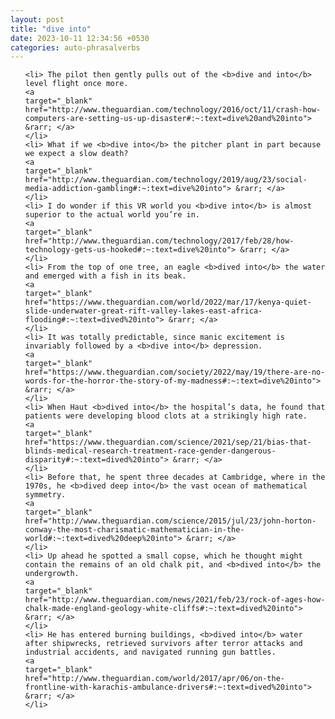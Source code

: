 ```yaml
---
layout: post
title: "dive into"
date: 2023-10-11 12:34:56 +0530
categories: auto-phrasalverbs
---
```

<ol>

    <li> The pilot then gently pulls out of the <b>dive and into</b> level flight once more.
    <a 
    target="_blank" 
    href="http://www.theguardian.com/technology/2016/oct/11/crash-how-computers-are-setting-us-up-disaster#:~:text=dive%20and%20into"> &rarr; </a>
    </li>
    <li> What if we <b>dive into</b> the pitcher plant in part because we expect a slow death?
    <a 
    target="_blank" 
    href="http://www.theguardian.com/technology/2019/aug/23/social-media-addiction-gambling#:~:text=dive%20into"> &rarr; </a>
    </li>
    <li> I do wonder if this VR world you <b>dive into</b> is almost superior to the actual world you’re in.
    <a 
    target="_blank" 
    href="http://www.theguardian.com/technology/2017/feb/28/how-technology-gets-us-hooked#:~:text=dive%20into"> &rarr; </a>
    </li>
    <li> From the top of one tree, an eagle <b>dived into</b> the water and emerged with a fish in its beak.
    <a 
    target="_blank" 
    href="https://www.theguardian.com/world/2022/mar/17/kenya-quiet-slide-underwater-great-rift-valley-lakes-east-africa-flooding#:~:text=dived%20into"> &rarr; </a>
    </li>
    <li> It was totally predictable, since manic excitement is invariably followed by a <b>dive into</b> depression.
    <a 
    target="_blank" 
    href="https://www.theguardian.com/society/2022/may/19/there-are-no-words-for-the-horror-the-story-of-my-madness#:~:text=dive%20into"> &rarr; </a>
    </li>
    <li> When Haut <b>dived into</b> the hospital’s data, he found that patients were developing blood clots at a strikingly high rate.
    <a 
    target="_blank" 
    href="https://www.theguardian.com/science/2021/sep/21/bias-that-blinds-medical-research-treatment-race-gender-dangerous-disparity#:~:text=dived%20into"> &rarr; </a>
    </li>
    <li> Before that, he spent three decades at Cambridge, where in the 1970s, he <b>dived deep into</b> the vast ocean of mathematical symmetry.
    <a 
    target="_blank" 
    href="http://www.theguardian.com/science/2015/jul/23/john-horton-conway-the-most-charismatic-mathematician-in-the-world#:~:text=dived%20deep%20into"> &rarr; </a>
    </li>
    <li> Up ahead he spotted a small copse, which he thought might contain the remains of an old chalk pit, and <b>dived into</b> the undergrowth.
    <a 
    target="_blank" 
    href="http://www.theguardian.com/news/2021/feb/23/rock-of-ages-how-chalk-made-england-geology-white-cliffs#:~:text=dived%20into"> &rarr; </a>
    </li>
    <li> He has entered burning buildings, <b>dived into</b> water after shipwrecks, retrieved survivors after terror attacks and industrial accidents, and navigated running gun battles.
    <a 
    target="_blank" 
    href="http://www.theguardian.com/world/2017/apr/06/on-the-frontline-with-karachis-ambulance-drivers#:~:text=dived%20into"> &rarr; </a>
    </li>